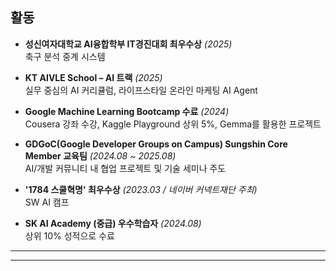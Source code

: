 
## 활동
-  **성신여자대학교 AI융합학부 IT경진대회 최우수상** *(2025)*  
   축구 분석 중계 시스템

-  **KT AIVLE School – AI 트랙** *(2025)*  
  실무 중심의 AI 커리큘럼, 라이프스타일 온라인 마케팅 AI Agent 

-  **Google Machine Learning Bootcamp 수료** *(2024)*  
  Cousera 강좌 수강, Kaggle Playground 상위 5%, Gemma를 활용한 프로젝트

-  **GDGoC(Google Developer Groups on Campus) Sungshin Core Member 교육팀** *(2024.08 ~ 2025.08)*  
  AI/개발 커뮤니티 내 협업 프로젝트 및 기술 세미나 주도

-  **'1784 스쿨혁명' 최우수상** *(2023.03 / 네이버 커넥트재단 주최)*  
   SW AI 캠프

-  **SK AI Academy (중급) 우수학습자** *(2024.08)*  
  상위 10% 성적으로 수료

---


  


---


